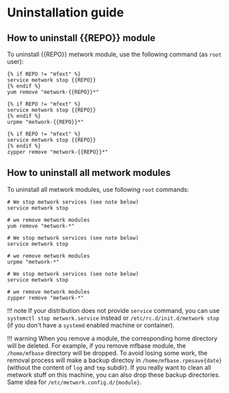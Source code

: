 # Uninstallation guide

## How to uninstall {{REPO}} module

To uninstall {{REPO}} metwork module, use the following command (as `root` user):

```console tab="CentOS/Fedora"
{% if REPO != "mfext" %}
service metwork stop {{REPO}}
{% endif %}
yum remove "metwork-{{REPO}}*"
```

```console tab="Mageia"
{% if REPO != "mfext" %}
service metwork stop {{REPO}}
{% endif %}
urpme "metwork-{{REPO}}*"
```

```console tab="SUSE"
{% if REPO != "mfext" %}
service metwork stop {{REPO}}
{% endif %}
zypper remove "metwork-{{REPO}}*"
```

## How to uninstall all metwork modules

To uninstall all metwork modules, use following `root` commands:

```console tab="CentOS/Fedora"
# We stop metwork services (see note below)
service metwork stop

# we remove metwork modules
yum remove "metwork-*"
```

```console tab="Mageia"
# We stop metwork services (see note below)
service metwork stop

# we remove metwork modules
urpme "metwork-*"
```

```console tab="SUSE"
# We stop metwork services (see note below)
service metwork stop

# we remove metwork modules
zypper remove "metwork-*"
```

!!! note
    If your distribution does not provide `service` command, you can use
    `systemctl stop metwork.service` instead or `/etc/rc.d/init.d/metwork stop`
    (if you don't have a `systemd` enabled machine or container).

!!! warning
    When you remove a module, the corresponding home directory will be deleted.
    For example, if you remove mfbase module, the `/home/mfbase` directory
    will be dropped. To avoid losing some work, the removal process will make a
    backup directoy in `/home/mfbase.rpmsave{date}` (without the content of
    `log` and `tmp` subdir). If you really want to clean all metwork stuff on
    this machine, you can also drop these backup directories. Same idea for
    `/etc/metwork.config.d/{module}`.
